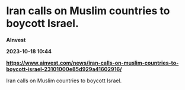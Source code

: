 # Iran calls on Muslim countries to boycott Israel.
**AInvest**

**2023-10-18 10:44**

**https://www.ainvest.com/news/iran-calls-on-muslim-countries-to-boycott-israel-23101000e85d929a41602916/**

Iran calls on Muslim countries to boycott Israel.